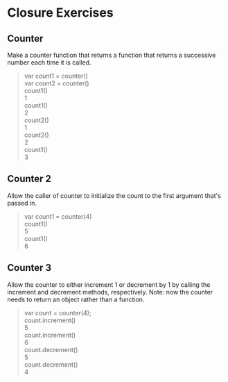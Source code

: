 # Closure Exercises
## Counter
Make a counter function that returns a function that returns a successive number each time it is called.

> var count1 = counter()   
> var count2 = counter()   
> count1()   
1   
> count1()   
2   
> count2()   
1     
> count2()   
2     
> count1()    
3  
## Counter 2
Allow the caller of counter to initialize the count to the first argument that's passed in.

> var count1 = counter(4)   
> count1()   
5   
> count1()   
6  
## Counter 3
Allow the counter to either increment 1 or decrement by 1 by calling the increment and decrement methods, respectively. Note: now the counter needs to return an object rather than a function.

> var count = counter(4);  
> count.increment()   
5   
> count.increment()   
6   
> count.decrement()   
5   
> count.decrement()   
4  